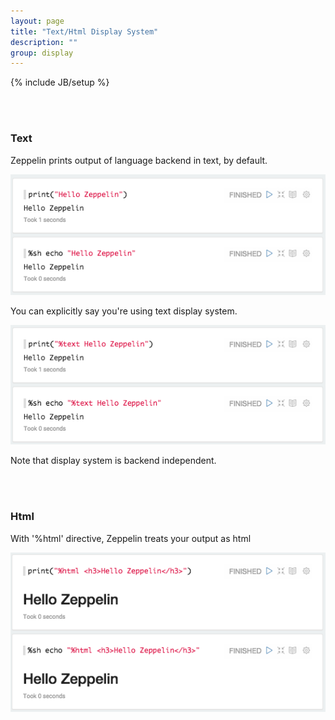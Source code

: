 ```yaml
---
layout: page
title: "Text/Html Display System"
description: ""
group: display
---
```

{% include JB/setup %}


<a name="text"> </a>
<br />
<br />
### Text

Zeppelin prints output of language backend in text, by default.

<img src="../../assets/themes/zeppelin/img/screenshots/display_text.png" />

You can explicitly say you're using text display system.

<img src="../../assets/themes/zeppelin/img/screenshots/display_text1.png" />

Note that display system is backend independent.

<a name="html"> </a>
<br />
<br />
### Html

With '%html' directive, Zeppelin treats your output as html

<img src="../../assets/themes/zeppelin/img/screenshots/display_html.png" />

